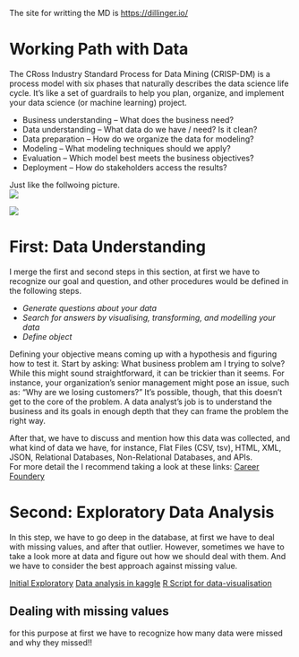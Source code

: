 The site for writting the MD is
<https://dillinger.io/>

# Working Path with Data

The CRoss Industry Standard Process for Data Mining (CRISP-DM) is a process model with six phases that naturally describes the data science life cycle. It’s like a set of guardrails to help you plan, organize, and implement your data science (or machine learning) project.<br/>

- Business understanding – What does the business need? <br/>
- Data understanding – What data do we have / need? Is it clean?<br/>
- Data preparation – How do we organize the data for modeling?<br/>
- Modeling – What modeling techniques should we apply?<br/>
- Evaluation – Which model best meets the business objectives?<br/>
- Deployment – How do stakeholders access the results?<br/>

Just like the follwoing picture. <br/>
![][image_ref_a32ff4ads]<br/>

![][image_ref_a32ff4ads2]<br/>

# First: Data Understanding

I merge the first and second steps in this section, at first we have to recognize our goal and question, and other procedures would be defined in the following steps.<br/>

- *Generate questions about your data*<br/>
- *Search for answers by visualising, transforming, and modelling your data*<br/>
- *Define object*<br/>

Defining your objective means coming up with a hypothesis and figuring how to test it. Start by asking: What business problem am I trying to solve? While this might sound straightforward, it can be trickier than it seems. For instance, your organization’s senior management might pose an issue, such as: “Why are we losing customers?” It’s possible, though, that this doesn’t get to the core of the problem. A data analyst’s job is to understand the business and its goals in enough depth that they can frame the problem the right way.<br/>

After that, we have to discuss and mention how this data was collected, and what kind of data we have, for instance, Flat Files (CSV, tsv), HTML, XML, JSON, Relational Databases, Non-Relational Databases, and APIs. <br/>
For more detail the I recommend taking a look at these links:
[Career Foundery](https://careerfoundry.com/en/blog/data-analytics/the-data-analysis-process-step-by-step/)<br/>

# Second: Exploratory Data Analysis

In this step, we have to go deep in the database, at first we have to deal with missing values, and after that outlier. However, sometimes we have to take a look more at data and figure out how we should deal with them. And we have to consider the best approach against missing value. <br/>

[Initial Exploratory](https://towardsdatascience.com/a-basic-guide-to-initial-and-exploratory-data-analysis-6d2577dfc242)
[Data analysis in kaggle](https://www.kaggle.com/ekami66/detailed-exploratory-data-analysis-with-python/notebook)
[R Script for data-visualisation](https://r4ds.had.co.nz/data-visualisation.html)

[image_ref_a32ff4ads2]: https://dpbnri2zg3lc2.cloudfront.net/en/wp-content/uploads/old-blog-uploads/the-data-analysis-process-1.jpg
[image_ref_a32ff4ads]: https://www.datascience-pm.com/wp-content/uploads/2021/02/CRISP-DM.png

## Dealing with missing values

for this purpose at first we have to recognize how many data were missed and why they missed!! <br>
